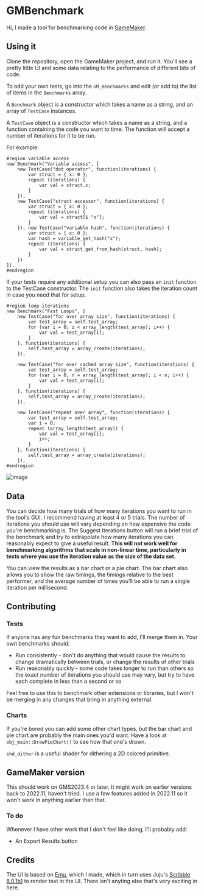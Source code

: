 # GMBenchmark

Hi, I made a tool for benchmarking code in [GameMaker](https://gamemaker.io/en).

## Using it

Clone the repository, open the GameMaker project, and run it. You'll see a pretty little UI and some data relating to the performance of different bits of code.

To add your own tests, go into the `GM_Benchmarks` and edit (or add to) the list of items in the `Benchmarks` array.

A `Benchmark` object is a constructor which takes a name as a string, and an array of `TestCase` instances.

A `TestCase` object is a constructor which takes a name as a string, and a function containing the code you want to time. The function will accept a number of iterations for it to be run.

For example:

    #region variable access
    new Benchmark("Variable access", [
        new TestCase("dot operator", function(iterations) {
            var struct = { x: 0 };
            repeat (iterations) {
                var val = struct.x;
            }
        }),
        new TestCase("struct accessor", function(iterations) {
            var struct = { x: 0 };
            repeat (iterations) {
                var val = struct[$ "x"];
            }
        }), new TestCase("variable hash", function(iterations) {
            var struct = { x: 0 };
            var hash = variable_get_hash("x");
            repeat (iterations) {
                var val = struct_get_from_hash(struct, hash);
            }
        })
    ]),
    #endregion

If your tests require any additional setup you can also pass an `init` function to the TestCase constructor. The `init` function also takes the iteration count in case you need that for setup.

    #region loop iterations
    new Benchmark("Fast Loops", [
        new TestCase("for over array size", function(iterations) {
            var test_array = self.test_array;
            for (var i = 0; i < array_length(test_array); i++) {
                var val = test_array[i];
            }
        }, function(iterations) {
            self.test_array = array_create(iterations);
        }),
        
        new TestCase("for over cached array size", function(iterations) {
            var test_array = self.test_array;
            for (var i = 0, n = array_length(test_array); i < n; i++) {
                var val = test_array[i];
            }
        }, function(iterations) {
            self.test_array = array_create(iterations);
        }),
        
        new TestCase("repeat over array", function(iterations) {
            var test_array = self.test_array;
            var i = 0;
            repeat (array_length(test_array)) {
                var val = test_array[i];
                i++;
            }
        }, function(iterations) {
            self.test_array = array_create(iterations);
        }),
    #endregion
    

![image](https://user-images.githubusercontent.com/7087495/232585003-00a37367-fc97-4250-b349-f0774bf216b9.png)

## Data

You can decide how many trials of how many iterations you want to run in the tool's GUI. I recommend having at least 4 or 5 trials. The number of iterations you should use will vary depending on how expensive the code you're benchmarking is. The Suggest Iterations button will run a brief trial of the benchmark and try to extrapolate how many iterations you can reasonably expect to give a useful result. **This will not work well for benchmarking algorithms that scale in non-linear time, particularly in tests where you use the iteration value as the size of the data set.**

You can view the results as a bar chart or a pie chart. The bar chart also allows you to show the raw timings, the timings relative to the best performer, and the average number of times you'll be able to run a single iteration per millisecond.

## Contributing

### Tests

If anyone has any fun benchmarks they want to add, I'll merge them in. Your own benchmarks should:
 - Run consistently - don't do anything that would cause the results to change dramatically between trials, or change the results of other trials
 - Run reasonably quickly - some code takes longer to run than others so the exact number of iterations you should use may vary, but try to have each complete in less than a second or so

Feel free to use this to benchmark other extensions or libraries, but I won't be merging in any changes that bring in anything external.

### Charts

If you're bored you can add some other chart types, but the bar chart and pie chart are probably the main ones you'd want. Have a look at `obj_main::DrawPieChart()` to see how that one's drawn.

`shd_dither` is a useful shader for dithering a 2D colored primitive.

## GameMaker version

This should work on GMS2023.4 or later. It might work on earlier versions back to 2022.11, haven't tried. I use a few features added in 2022.11 so it won't work in anything earlier than that.

### To do

Whenever I have other work that I don't feel like doing, I'll probably add:

 - An Export Results button

## Credits

The UI is based on [Emu](https://dragonite.itch.io/emu), which I made, which in turn uses Juju's [Scribble 8.0.1b1](https://github.com/JujuAdams/Scribble) to render text in the UI. There isn't anyting else that's very exciting in here.
